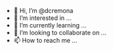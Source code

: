 - 👋 Hi, I’m @dcremona
- 👀 I’m interested in ...
- 🌱 I’m currently learning ...
- 💞️ I’m looking to collaborate on ...
- 📫 How to reach me ...

<!---
dcremona/dcremona is a ✨ special ✨ repository because its `README.md` (this file) appears on your GitHub profile.
You can click the Preview link to take a look at your changes.
--->
